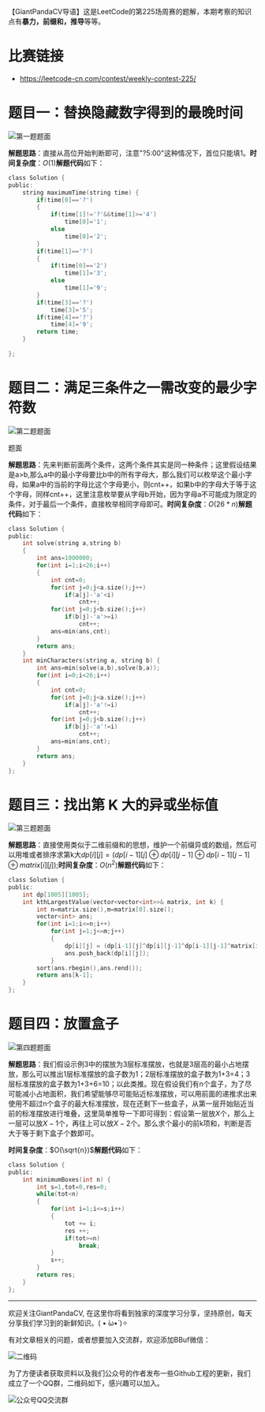 【GiantPandaCV导语】这是LeetCode的第225场周赛的题解，本期考察的知识点有**暴力，前缀和，推导**等等。 

# 比赛链接

- <https://leetcode-cn.com/contest/weekly-contest-225/> 

# 题目一：替换隐藏数字得到的最晚时间  

![第一题题面](https://img-blog.csdnimg.cn/20210124133909771.png?x-oss-process=image/watermark,type_ZmFuZ3poZW5naGVpdGk,shadow_10,text_aHR0cHM6Ly9ibG9nLmNzZG4ubmV0L3FxXzM0NTQyOTAz,size_16,color_FFFFFF,t_70)

**解题思路**：直接从高位开始判断即可，注意"?5:00"这种情况下，首位只能填1。**时间复杂度**：$O(1)$**解题代码**如下：

~~~c
class Solution {
public:
    string maximumTime(string time) {
        if(time[0]=='?')
        {
            if(time[1]!='?'&&time[1]>='4')
                time[0]='1';
            else
                time[0]='2';
        }
        if(time[1]=='?')
        {
            if(time[0]=='2')
                time[1]='3';
            else
                time[1]='9';
        }
        if(time[3]=='?')
            time[3]='5';
        if(time[4]=='?')
            time[4]='9';
        return time;
    }
    
};
~~~

# 题目二：满足三条件之一需改变的最少字符数  

![第二题题面](https://img-blog.csdnimg.cn/20210124133936184.png?x-oss-process=image/watermark,type_ZmFuZ3poZW5naGVpdGk,shadow_10,text_aHR0cHM6Ly9ibG9nLmNzZG4ubmV0L3FxXzM0NTQyOTAz,size_16,color_FFFFFF,t_70)

题面

**解题思路**：先来判断前面两个条件，这两个条件其实是同一种条件；这里假设结果是a>b,那么a中的最小字母要比b中的所有字母大，那么我们可以枚举这个最小字母，如果a中的当前的字母比这个字母更小，则cnt++，如果b中的字母大于等于这个字母，同样cnt++，这里注意枚举要从字母b开始，因为字母a不可能成为限定的条件，对于最后一个条件，直接枚举相同字母即可。**时间复杂度**：$O(26*n)$**解题代码**如下：

~~~c
class Solution {
public:
    int solve(string a,string b)
    {
        int ans=1000000;
        for(int i=1;i<26;i++)
        {
            int cnt=0;
            for(int j=0;j<a.size();j++)
                if(a[j]-'a'<i)
                    cnt++;
            for(int j=0;j<b.size();j++)
                if(b[j]-'a'>=i)
                    cnt++;
            ans=min(ans,cnt);
        }
        return ans;
    }
    int minCharacters(string a, string b) {
        int ans=min(solve(a,b),solve(b,a));
        for(int i=0;i<26;i++)
        {
            int cnt=0;
            for(int j=0;j<a.size();j++)
                if(a[j]-'a'!=i)
                    cnt++;
            for(int j=0;j<b.size();j++)
                if(b[j]-'a'!=i)
                    cnt++;
            ans=min(ans,cnt);
        }
        return ans;
    }
};
~~~

# 题目三：找出第 K 大的异或坐标值  

![第三题题面](https://img-blog.csdnimg.cn/20210124134003142.png?x-oss-process=image/watermark,type_ZmFuZ3poZW5naGVpdGk,shadow_10,text_aHR0cHM6Ly9ibG9nLmNzZG4ubmV0L3FxXzM0NTQyOTAz,size_16,color_FFFFFF,t_70)

**解题思路**：直接使用类似于二维前缀和的思想，维护一个前缀异或的数组，然后可以用堆或者排序求第k大$dp[i][j] = (dp[i-1][j]\oplus dp[i][j-1]\oplus dp[i-1][j-1]\oplus matrix[i][j]);$**时间复杂度**：$O(n^2)$**解题代码**如下：

~~~c
class Solution {
public:
    int dp[1005][1005];
    int kthLargestValue(vector<vector<int>>& matrix, int k) {
        int n=matrix.size(),m=matrix[0].size();
        vector<int> ans;
        for(int i=1;i<=n;i++)
            for(int j=1;j<=m;j++)
            {
                dp[i][j] = (dp[i-1][j]^dp[i][j-1]^dp[i-1][j-1]^matrix[i-1][j-1]);
                ans.push_back(dp[i][j]);
            }
        sort(ans.rbegin(),ans.rend());
        return ans[k-1];
    }
};
~~~

# 题目四：放置盒子  

![第四题题面](https://img-blog.csdnimg.cn/20210124134034130.png?x-oss-process=image/watermark,type_ZmFuZ3poZW5naGVpdGk,shadow_10,text_aHR0cHM6Ly9ibG9nLmNzZG4ubmV0L3FxXzM0NTQyOTAz,size_16,color_FFFFFF,t_70)

**解题思路**：我们假设示例3中的摆放为3层标准摆放，也就是3层高的最小占地摆放，那么可以推出1层标准摆放的盒子数为1；2层标准摆放的盒子数为1+3=4；3层标准摆放的盒子数为1+3+6=10；以此类推。现在假设我们有n个盒子，为了尽可能减小占地面积，我们希望能够尽可能贴近标准摆放，可以用前面的递推求出来使用不超过n个盒子的最大标准摆放，现在还剩下一些盒子，从第一层开始贴近当前的标准摆放进行堆叠，这里简单推导一下即可得到：假设第一层放$X$个，那么上一层可以放$X-1$个，再往上可以放$X-2$个。那么求个最小的前k项和，判断是否大于等于剩下盒子个数即可。

**时间复杂度**：$O(\sqrt{n})$**解题代码**如下：

~~~c
class Solution {
public:
    int minimumBoxes(int n) {
        int s=1,tot=0,res=0;
        while(tot<n)
        {
            for(int i=1;i<=s;i++)
            {
                tot += i;
                res ++;
                if(tot>=n)
                    break;
            }
            s++;
        }
        return res;
    }
};
~~~

-----------------------------------------------------------------------------------------------
欢迎关注GiantPandaCV, 在这里你将看到独家的深度学习分享，坚持原创，每天分享我们学习到的新鲜知识。( • ̀ω•́ )✧

有对文章相关的问题，或者想要加入交流群，欢迎添加BBuf微信：

![二维码](https://img-blog.csdnimg.cn/20200110234905879.png?x-oss-process=image/watermark,type_ZmFuZ3poZW5naGVpdGk,shadow_10,text_aHR0cHM6Ly9ibG9nLmNzZG4ubmV0L2p1c3Rfc29ydA==,size_16,color_FFFFFF,t_70)

为了方便读者获取资料以及我们公众号的作者发布一些Github工程的更新，我们成立了一个QQ群，二维码如下，感兴趣可以加入。

![公众号QQ交流群](https://img-blog.csdnimg.cn/20200517190745584.png#pic_center)